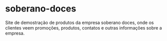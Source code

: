 # soberano-doces
Site de demostração de produtos da empresa soberano doces, onde os clientes veem promoções, produtos, contatos e outras informações sobre a empresa.
